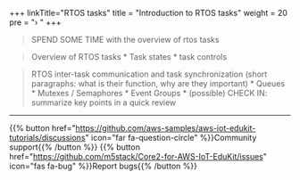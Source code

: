 +++
linkTitle="RTOS tasks"
title = "Introduction to RTOS tasks"
weight = 20
pre = "› "
+++


> 
> SPEND SOME TIME with the overview of rtos tasks
> 

>  Overview of RTOS tasks
>     * Task states
>     * task controls


>  RTOS inter-task communication and task synchronization 
>     (short paragraphs: what is their function, why are they important)
>     * Queues
>     * Mutexes / Semaphores
>     * Event Groups
>     * (possible) CHECK IN: summarize key points in a quick review



---
{{% button href="https://github.com/aws-samples/aws-iot-edukit-tutorials/discussions" icon="far fa-question-circle" %}}Community support{{% /button %}} {{% button href="https://github.com/m5stack/Core2-for-AWS-IoT-EduKit/issues" icon="fas fa-bug" %}}Report bugs{{% /button %}}